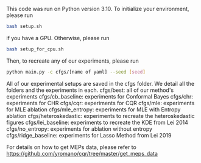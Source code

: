 This code was run on Python version 3.10. To initialize your environment, please run 
```bash
bash setup.sh
```
if you have a GPU. Otherwise, please run 
```bash
bash setup_for_cpu.sh
```

Then, to recreate any of our experiments, please run
```bash
python main.py -c cfgs/[name of yaml] --seed [seed]
```
All of our experimental setups are saved in the cfgs folder. We detail all the folders and the experiments in each.
cfgs/best: all of our method's experiments
cfgs/cb_baseline: experiments for Conformal Bayes
cfgs/chr: experiments for CHR
cfgs/cqr: experiments for CQR
cfgs/mle: experiments for MLE ablation
cfgs/mle_entropy: experiments for MLE with Entropy ablation
cfgs/heteroskedastic: experiments to recreate the heteroskedastic figures 
cfgs/lei_baseline: experiments to recreate the KDE from Lei 2014
cfgs/no_entropy: experiments for ablation without entropy
cfgs/ridge_baseline: experiments for Lasso Method from Lei 2019

For details on how to get MEPs data, please refer to https://github.com/yromano/cqr/tree/master/get_meps_data
 